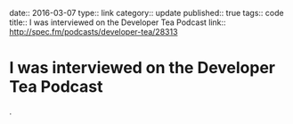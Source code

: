 date:: 2016-03-07
type:: link
category:: update
published:: true
tags:: code
title:: I was interviewed on the Developer Tea Podcast
link:: http://spec.fm/podcasts/developer-tea/28313

# I was interviewed on the Developer Tea Podcast

.
